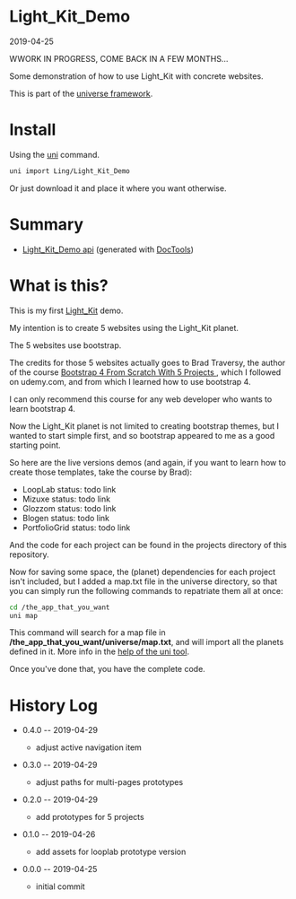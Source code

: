 Light_Kit_Demo
===========
2019-04-25


WWORK IN PROGRESS, COME BACK IN A FEW MONTHS...



Some demonstration of how to use Light_Kit with concrete websites.


This is part of the [universe framework](https://github.com/karayabin/universe-snapshot).


Install
==========
Using the [uni](https://github.com/lingtalfi/universe-naive-importer) command.
```bash
uni import Ling/Light_Kit_Demo
```

Or just download it and place it where you want otherwise.






Summary
===========
- [Light_Kit_Demo api](https://github.com/lingtalfi/Light_Kit_Demo/blob/master/doc/api/Ling/Light_Kit_Demo.md) (generated with [DocTools](https://github.com/lingtalfi/DocTools))



What is this?
============

This is my first [Light_Kit](https://github.com/lingtalfi/Light_Kit) demo.


My intention is to create 5 websites using the Light_Kit planet.

The 5 websites use bootstrap.


The credits for those 5 websites actually goes to Brad Traversy, the author of the course [Bootstrap 4 From Scratch With 5 Projects ](https://www.udemy.com/bootstrap-4-from-scratch-with-5-projects/),
which I followed on udemy.com, and from which I learned how to use bootstrap 4. 

I can only recommend this course for any web developer who wants to learn bootstrap 4.

Now the Light_Kit planet is not limited to creating bootstrap themes, but I wanted to start simple first, and so bootstrap appeared to me as a good starting point.


So here are the live versions demos (and again, if you want to learn how to create those templates, take the course by Brad):

- LoopLab           status: todo link  
- Mizuxe            status: todo link
- Glozzom           status: todo link
- Blogen            status: todo link
- PortfolioGrid     status: todo link



And the code for each project can be found in the projects directory of this repository.

Now for saving some space, the (planet) dependencies for each project isn't included, but I added a map.txt file in the universe directory,
so that you can simply run the following commands to repatriate them all at once: 


```bash
cd /the_app_that_you_want
uni map
```

This command will search for a map file in **/the_app_that_you_want/universe/map.txt**, and will import all the planets
defined in it. More info in the [help of the uni tool](https://github.com/lingtalfi/Uni2#help).

Once you've done that, you have the complete code.






History Log
=============

- 0.4.0 -- 2019-04-29

    - adjust active navigation item  
    
- 0.3.0 -- 2019-04-29

    - adjust paths for multi-pages prototypes  
    
- 0.2.0 -- 2019-04-29

    - add prototypes for 5 projects 
    
- 0.1.0 -- 2019-04-26

    - add assets for looplab prototype version 

- 0.0.0 -- 2019-04-25

    - initial commit
